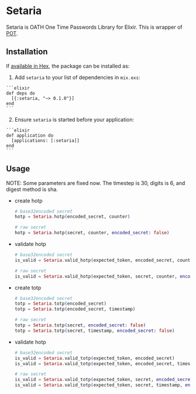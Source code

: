 # Setaria

Setaria is OATH One Time Passwords Library for Elixir.
This is wrapper of [POT](https://hex.pm/packages/pot).

## Installation

If [available in Hex](https://hex.pm/docs/publish), the package can be installed as:

  1. Add `setaria` to your list of dependencies in `mix.exs`:

    ```elixir
    def deps do
      [{:setaria, "~> 0.1.0"}]
    end
    ```

  2. Ensure `setaria` is started before your application:

    ```elixir
    def application do
      [applications: [:setaria]]
    end
    ```

## Usage

  NOTE: Some parameters are fixed now. The timestep is 30, digits is 6, and digest method is sha.

  * create hotp

    ```elixir
    # base32encoded secret
    hotp = Setaria.hotp(encoded_secret, counter)

    # raw secret
    hotp = Setaria.hotp(secret, counter, encoded_secret: false)
    ```

  * validate hotp

    ```elixir
    # base32encoded secret
    is_valid = Setaria.valid_hotp(expected_token, encoded_secret, counter)

    # raw secret
    is_valid = Setaria.valid_hotp(expected_token, secret, counter, encoded_secret: false)
    ```

  * create totp

    ```elixir
    # base32encoded secret
    totp = Setaria.totp(encoded_secret)
    totp = Setaria.totp(encoded_secret, timestamp)

    # raw secret
    totp = Setaria.totp(secret, encoded_secret: false)
    totp = Setaria.totp(secret, timestamp, encoded_secret: false)
    ```

  * validate hotp

    ```elixir
    # base32encoded secret
    is_valid = Setaria.valid_totp(expected_token, encoded_secret)
    is_valid = Setaria.valid_totp(expected_token, encoded_secret, timestamp)

    # raw secret
    is_valid = Setaria.valid_totp(expected_token, secret, encoded_secret: false)
    is_valid = Setaria.valid_totp(expected_token, secret, timestamp, encoded_secret: false)
    ```



